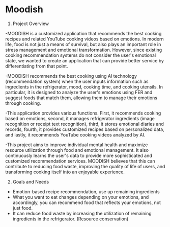 # Moodish

1. Project Overview

-MOODISH is a customized application that recommends the best cooking recipes and related YouTube cooking videos based on emotions. In modern life, food is not just a means of survival, but also plays an important role in stress management and emotional transformation. However, since existing cooking recommendation systems do not consider the user's emotional state, we wanted to create an application that can provide better service by differentiating from that point.

-MOODISH recommends the best cooking using AI technology (recommendation system) when the user inputs information such as ingredients in the refrigerator, mood, cooking time, and cooking utensils. In particular, it is designed to analyze the user's emotions using FER and suggest foods that match them, allowing them to manage their emotions through cooking.

-This application provides various functions. First, it recommends cooking based on emotions, second, it manages refrigerator ingredients (image recognition or receipt text recognition), third, it stores emotional diaries and records, fourth, it provides customized recipes based on personalized data, and lastly, it recommends YouTube cooking videos analyzed by AI.

-This project aims to improve individual mental health and maximize resource utilization through food and emotional management. It also continuously learns the user's data to provide more sophisticated and customized recommendation services. MOODISH believes that this can contribute to reducing food waste, improving the quality of life of users, and transforming cooking itself into an enjoyable experience.

2. Goals and Needs

- Emotion-based recipe recommendation, use up remaining ingredients
- What you want to eat changes depending on your emotions, and accordingly, you can recommend food that reflects your emotions, not just food.
- It can reduce food waste by increasing the utilization of remaining ingredients in the refrigerator. (Resource conservation)
